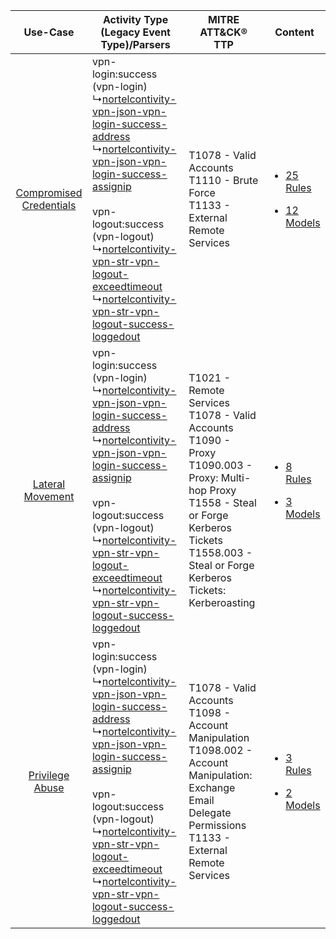|    Use-Case    | Activity Type (Legacy Event Type)/Parsers    | MITRE ATT&CK® TTP    | Content    |
|:----:| ---- | ---- | ---- |
| [Compromised Credentials](../../../UseCases/uc_compromised_credentials.md) |  vpn-login:success (vpn-login)<br> ↳[nortelcontivity-vpn-json-vpn-login-success-address](Ps/pC_nortelcontivityvpnjsonvpnloginsuccessaddress.md)<br> ↳[nortelcontivity-vpn-json-vpn-login-success-assignip](Ps/pC_nortelcontivityvpnjsonvpnloginsuccessassignip.md)<br><br> vpn-logout:success (vpn-logout)<br> ↳[nortelcontivity-vpn-str-vpn-logout-exceedtimeout](Ps/pC_nortelcontivityvpnstrvpnlogoutexceedtimeout.md)<br> ↳[nortelcontivity-vpn-str-vpn-logout-success-loggedout](Ps/pC_nortelcontivityvpnstrvpnlogoutsuccessloggedout.md)<br> | T1078 - Valid Accounts<br>T1110 - Brute Force<br>T1133 - External Remote Services<br>    | [<ul><li>25 Rules</li></ul><ul><li>12 Models</li></ul>](RM/r_m_nortel_contivity_nortel_contivity_vpn_Compromised_Credentials.md) |
|        [Lateral Movement](../../../UseCases/uc_lateral_movement.md)        |  vpn-login:success (vpn-login)<br> ↳[nortelcontivity-vpn-json-vpn-login-success-address](Ps/pC_nortelcontivityvpnjsonvpnloginsuccessaddress.md)<br> ↳[nortelcontivity-vpn-json-vpn-login-success-assignip](Ps/pC_nortelcontivityvpnjsonvpnloginsuccessassignip.md)<br><br> vpn-logout:success (vpn-logout)<br> ↳[nortelcontivity-vpn-str-vpn-logout-exceedtimeout](Ps/pC_nortelcontivityvpnstrvpnlogoutexceedtimeout.md)<br> ↳[nortelcontivity-vpn-str-vpn-logout-success-loggedout](Ps/pC_nortelcontivityvpnstrvpnlogoutsuccessloggedout.md)<br> | T1021 - Remote Services<br>T1078 - Valid Accounts<br>T1090 - Proxy<br>T1090.003 - Proxy: Multi-hop Proxy<br>T1558 - Steal or Forge Kerberos Tickets<br>T1558.003 - Steal or Forge Kerberos Tickets: Kerberoasting<br> | [<ul><li>8 Rules</li></ul><ul><li>3 Models</li></ul>](RM/r_m_nortel_contivity_nortel_contivity_vpn_Lateral_Movement.md)          |
|         [Privilege Abuse](../../../UseCases/uc_privilege_abuse.md)         |  vpn-login:success (vpn-login)<br> ↳[nortelcontivity-vpn-json-vpn-login-success-address](Ps/pC_nortelcontivityvpnjsonvpnloginsuccessaddress.md)<br> ↳[nortelcontivity-vpn-json-vpn-login-success-assignip](Ps/pC_nortelcontivityvpnjsonvpnloginsuccessassignip.md)<br><br> vpn-logout:success (vpn-logout)<br> ↳[nortelcontivity-vpn-str-vpn-logout-exceedtimeout](Ps/pC_nortelcontivityvpnstrvpnlogoutexceedtimeout.md)<br> ↳[nortelcontivity-vpn-str-vpn-logout-success-loggedout](Ps/pC_nortelcontivityvpnstrvpnlogoutsuccessloggedout.md)<br> | T1078 - Valid Accounts<br>T1098 - Account Manipulation<br>T1098.002 - Account Manipulation: Exchange Email Delegate Permissions<br>T1133 - External Remote Services<br>    | [<ul><li>3 Rules</li></ul><ul><li>2 Models</li></ul>](RM/r_m_nortel_contivity_nortel_contivity_vpn_Privilege_Abuse.md)    |